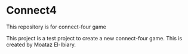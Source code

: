 # Connect4
This repository is for connect-four game

This project is a test project to create a new connect-four game.
This is created by Moataz El-Ibiary.
